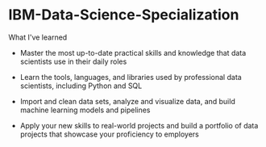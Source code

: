 # IBM-Data-Science-Specialization

What I've learned

- Master the most up-to-date practical skills and knowledge that data scientists use in their daily roles

- Learn the tools, languages, and libraries used by professional data scientists, including Python and SQL

- Import and clean data sets, analyze and visualize data, and build machine learning models and pipelines

- Apply your new skills to real-world projects and build a portfolio of data projects that showcase your proficiency to employers
